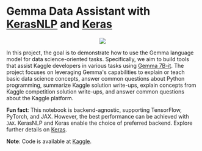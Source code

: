 # Gemma Data Assistant with [KerasNLP](https://github.com/keras-team/keras-nlp) and [Keras](https://github.com/keras-team/keras)

<div align="center">
    <img src="https://i.ibb.co/8xZNc32/Gemma.png">
</div>

In this project, the goal is to demonstrate how to use the Gemma language model for data science-oriented tasks. Specifically, we aim to build tools that assist Kaggle developers in various tasks using [Gemma 7B-it](https://www.kaggle.com/models/google/gemma/frameworks/pyTorch/variations/7b-it-quant). The project focuses on leveraging Gemma's capabilities to explain or teach basic data science concepts, answer common questions about Python programming, summarize Kaggle solution write-ups, explain concepts from Kaggle competition solution write-ups, and answer common questions about the Kaggle platform.

**Fun fact**: This notebook is backend-agnostic, supporting TensorFlow, PyTorch, and JAX. However, the best performance can be achieved with `JAX`. KerasNLP and Keras enable the choice of preferred backend. Explore further details on [Keras](https://keras.io/keras_3/).

**Note**: Code is available at [Kaggle]().
